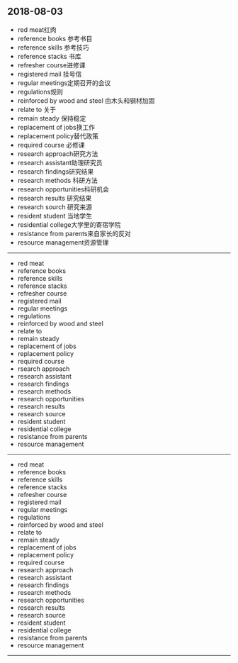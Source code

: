 2018-08-03
---
- red meat红肉
- reference books 参考书目
- reference skills 参考技巧
- reference stacks 书库
- refresher course进修课
- registered mail 挂号信
- regular meetings定期召开的会议
- regulations规则
- reinforced by wood and steel 由木头和钢材加固
- relate to 关于
- remain steady 保持稳定
- replacement of jobs换工作
- replacement policy替代政策
- required course 必修课
- research approach研究方法
- research assistant助理研究员
- research findings研究结果
- research methods 科研方法
- research opportunities科研机会
- research results 研究结果
- research sourch 研究来源
- resident student 当地学生
- residential college大学里的寄宿学院
- resistance from parents来自家长的反对
- resource management资源管理
---
- red meat
- reference books 
- reference skills 
- reference stacks 
- refresher course 
- registered mail 
- regular meetings 
- regulations 
- reinforced by wood and steel 
- relate to 
- remain steady 
- replacement of jobs 
- replacement policy 
- required course 
- rsearch approach 
- research assistant 
- research findings 
- research methods 
- research opportunities 
- research results 
- research source 
- resident student 
- residential college 
- resistance from parents 
- resource management 
---
- red meat 
- reference books 
- reference skills 
- reference stacks 
- refresher course 
- registered mail 
- regular meetings 
- regulations 
- reinforced by wood and steel 
- relate to 
- remain steady 
- replacement of jobs 
- replacement policy 
- required course 
- research approach 
- research assistant 
- research findings 
- research methods 
- research opportunities 
- research results 
- research source 
- resident student 
- residential college 
- resistance from parents 
- resource management 
---